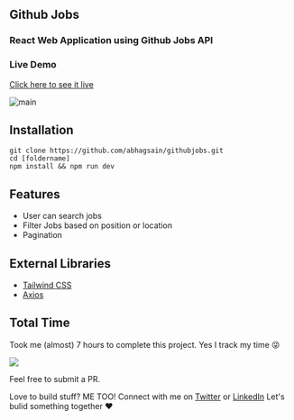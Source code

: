 ## Github Jobs
### React Web Application using Github Jobs API

### Live Demo
[Click here to see it live](https://abhagsain.github.io/githubjobsapi)

![main](https://user-images.githubusercontent.com/36589645/64727244-0c9a6880-d4f6-11e9-94cc-baf9bd9f0234.gif)

## Installation
```
git clone https://github.com/abhagsain/githubjobs.git
cd [foldername]
npm install && npm run dev

```
## Features
- User can search jobs
- Filter Jobs based on position or location
- Pagination

## External Libraries
- [Tailwind CSS](https://github.com/tailwindcss/tailwindcss) 
- [Axios](https://github.com/axios/axios)

## Total Time
Took me  (almost) 7 hours to complete this project. Yes I track my time 😜

![](https://user-images.githubusercontent.com/36589645/64728316-584e1180-d4f8-11e9-9c53-04f126b4dc1e.PNG)

Feel free to submit a PR. 

Love to build stuff? ME TOO! Connect with me on [Twitter](https://twitter.com/BhagsainAnurag) or [LinkedIn](https://linkedin.com/in/anurag-bhagsain/) Let's bulid something together ❤
